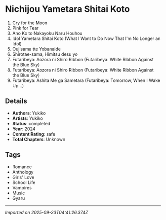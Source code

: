 # Nichijou Yametara Shitai Koto

1. Cry for the Moon
2. Pink for Tear
3. Ano Ko to Nakayoku Naru Houhou
4. Idol Yametara Shitai Koto (What I Want to Do Now That I'm No Longer an Idol)
5. Oujisama tte Yobanaide
6. Shirotae-sama, Himitsu desu yo
7. Futaribeya: Aozora ni Shiro Ribbon (Futaribeya: White Ribbon Against the Blue Sky)
8. Futaribeya: Aozora ni Shiro Ribbon (Futaribeya: White Ribbon Against the Blue Sky)
9. Futaribeya: Ashita Me ga Sametara (Futaribeya: Tomorrow, When I Wake Up...)

## Details
- **Authors**: Yukiko
- **Artists**: Yukiko
- **Status**: completed
- **Year**: 2024
- **Content Rating**: safe
- **Total Chapters**: Unknown

## Tags
- Romance
- Anthology
- Girls' Love
- School Life
- Vampires
- Music
- Gyaru

---
*Imported on 2025-09-23T04:41:26.374Z*
